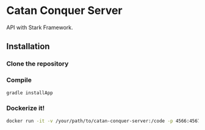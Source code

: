 # Catan Conquer Server

API with Stark Framework.

## Installation

### Clone the repository

### Compile

```bash
gradle installApp
```

### Dockerize it!

```bash
docker run -it -v /your/path/to/catan-conquer-server:/code -p 4566:4567 --name="spark" netflixoss/java:8 "/code/build/install/catan-conquer-server/bin/catan-conquer-server"
```